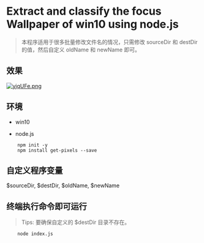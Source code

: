 # Extract and classify the focus Wallpaper of win10 using node.js

> 本程序适用于很多批量修改文件名的情况，只需修改 sourceDir 和 destDir 的值，然后自定义 oldName 和 newName 即可。

## 效果

[![yjqUFe.png](https://s3.ax1x.com/2021/02/25/yjqUFe.png)](https://imgtu.com/i/yjqUFe)

## 环境

- win10

- node.js

```wsl
    npm init -y
    npm install get-pixels --save
```

## 自定义程序变量

$sourceDir, $destDir, $oldName, $newName

## 终端执行命令即可运行

> Tips: 要确保自定义的 $destDir 目录不存在。 

```wsl
    node index.js
```
